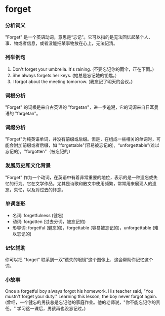 # forget

### 分析词义

  

"Forget" 是一个英语动词，意思是“忘记”。它可以指的是无法回忆起某个人、事、物或者信息，或者没能把某事物放在心上，无法记清。

  

### 列举例句

  

1.  Don't forget your umbrella. It's raining. (不要忘记你的雨伞，正在下雨。)
2.  She always forgets her keys. (她总是忘记她的钥匙。)
3.  I forgot about the meeting tomorrow. (我忘记了明天的会议。)

  

### 词根分析

  

"Forget" 的词根是来自古英语的 "forgetan"，进一步追溯，它的词源来自日耳曼语的 "fargetan"。

  

### 词缀分析

  

"Forget"为纯英语单词，并没有前缀或后缀。但是，在组成一些相关的单词时，可能会附加前缀或者后缀，如 "forgettable"(容易被忘记的)，“unforgettable”(难以忘记的)，"forgotten"（被忘记的）

  

### 发展历史和文化背景

  

"Forget" 作为一个动词，在英语中有着非常重要的地位，表示的是一种遗忘或失忆的行为。它在文学作品，尤其是诗歌和散文中使用频繁，常常用来展现人的遗忘，失忆，以及对过去的怀念。

  

### 单词变形

  

*   名词: forgetfulness (健忘)
*   动词: forgotten (过去分词，被忘记的)
*   形容词: forgetful (健忘的)，forgettable (容易被忘记的)，unforgettable (难以忘记的)

  

### 记忆辅助

  

你可以把 "forget" 联系到一双“遗失的眼镜”这个图像上，这会帮助你记忆这个词。

  

### 小故事

  

Once a forgetful boy always forgot his homework. His teacher said, "You mustn't forget your duty." Learning this lesson, the boy never forgot again.  
(曾经，一个健忘的男孩总是忘记他的家庭作业。他的老师说，"你不能忘记你的责任。" 学习这一课后，男孩再也没忘记过。)
